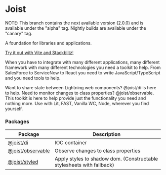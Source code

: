 # Joist

NOTE: This branch contains the next available version (2.0.0) and is available under the "alpha" tag. Nightly builds are available under the "canary" tag.

A foundation for libraries and applications.

[Try it out with Vite and Stackblitz!](stackblitz.com/github/joist-framework/starter-app-vite)

When you have to integrate with many different applications, many different framework with many different technologies you need a toolkit to help.
From SalesForce to ServiceNow to React you need to write JavaScript/TypeScript and you need tools to help.

Want to share state between Lightning web components? @joist/di is here to help. Need to monitor changes to class properties? @joist/observable.
This toolkit is here to help provide just the functionality you need and nothing more. Use with Lit, FAST, Vanilla WC, Node, wherever you find yourself.

### Packages

| Package                                  | Description                                                           |
| ---------------------------------------- | --------------------------------------------------------------------- |
| [@joist/di](packages/di)                 | IOC container                                                         |
| [@joist/observable](packages/observable) | Observe changes to class properties                                   |
| [@joist/styled](packages/styled)         | Apply styles to shadow dom. (Constructable stylesheets with fallback) |
